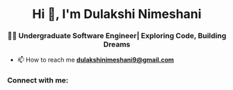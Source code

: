 <h1 align="center">Hi 👋, I'm Dulakshi Nimeshani</h1>
<h3 align="center">👩‍💻 Undergraduate Software Engineer| Exploring Code, Building Dreams</h3>

- 📫 How to reach me **dulakshinimeshani9@gmail.com**

<h3 align="left">Connect with me:</h3>
<p align="left">
</p>

